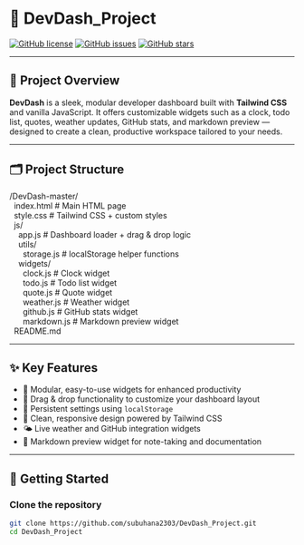 # 🚀 DevDash_Project

[![GitHub license](https://img.shields.io/badge/license-MIT-blue.svg)](LICENSE)
[![GitHub issues](https://img.shields.io/github/issues/subuhana2303/DevDash_Project)](https://github.com/subuhana2303/DevDash_Project/issues)
[![GitHub stars](https://img.shields.io/github/stars/subuhana2303/DevDash_Project?style=social)](https://github.com/subuhana2303/DevDash_Project/stargazers)

---

## 🎯 Project Overview

**DevDash** is a sleek, modular developer dashboard built with **Tailwind CSS** and vanilla JavaScript. It offers customizable widgets such as a clock, todo list, quotes, weather updates, GitHub stats, and markdown preview — designed to create a clean, productive workspace tailored to your needs.

---

## 🗂️ Project Structure

/DevDash-master/  
&nbsp;&nbsp;index.html           # Main HTML page  
&nbsp;&nbsp;style.css            # Tailwind CSS + custom styles  
&nbsp;&nbsp;js/  
&nbsp;&nbsp;&nbsp;&nbsp;app.js             # Dashboard loader + drag & drop logic  
&nbsp;&nbsp;&nbsp;&nbsp;utils/  
&nbsp;&nbsp;&nbsp;&nbsp;&nbsp;&nbsp;storage.js       # localStorage helper functions  
&nbsp;&nbsp;&nbsp;&nbsp;widgets/  
&nbsp;&nbsp;&nbsp;&nbsp;&nbsp;&nbsp;clock.js         # Clock widget  
&nbsp;&nbsp;&nbsp;&nbsp;&nbsp;&nbsp;todo.js          # Todo list widget  
&nbsp;&nbsp;&nbsp;&nbsp;&nbsp;&nbsp;quote.js         # Quote widget  
&nbsp;&nbsp;&nbsp;&nbsp;&nbsp;&nbsp;weather.js       # Weather widget  
&nbsp;&nbsp;&nbsp;&nbsp;&nbsp;&nbsp;github.js        # GitHub stats widget  
&nbsp;&nbsp;&nbsp;&nbsp;&nbsp;&nbsp;markdown.js      # Markdown preview widget  
&nbsp;&nbsp;README.md

---

## ✨ Key Features

- 📅 Modular, easy-to-use widgets for enhanced productivity  
- 🔄 Drag & drop functionality to customize your dashboard layout  
- 💾 Persistent settings using `localStorage`  
- 🎨 Clean, responsive design powered by Tailwind CSS  
- 🌤️ Live weather and GitHub integration widgets  
- 📝 Markdown preview widget for note-taking and documentation  

---

## 🚀 Getting Started

### Clone the repository

```bash
git clone https://github.com/subuhana2303/DevDash_Project.git
cd DevDash_Project
